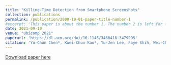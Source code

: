 ```yaml
---
title: "Killing-Time Detection from Smartphone Screenshots"
collection: publications
permalink: /publication/2009-10-01-paper-title-number-1
#excerpt: 'This paper is about the number 1. The number 2 is left for future work.'
date: 2021-09-10
venue: "Ubicomp 2021"
paperurl: 'https://dl.acm.org/doi/10.1145/3460418.3479295'
citation: 'Yu-Chun Chen*, Kuei-Chun Kao*, Yu-Jen Lee, Faye Shih, Wei-Chen Chiu, Yung-Ju Chang (* indicates equal contribution)'
---
```


[Download paper here](https://dl.acm.org/doi/10.1145/3460418.3479295)
